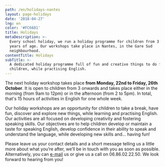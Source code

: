 ```yaml
---
path: /en/holidays-nantes
layout: page-holidays
date: '2018-04-27'
lng: en
color: '#FC6681'
title: Holidays
metaDescription: >-
  Every school holiday, we run a holiday programme for children from 3 to 11
  years of age. Our workshops take place in Nantes, in the Gare Sud
  neighbourhood. 
contentTitle: Holidays
subTitle: >-
  A dedicated holiday programme full of fun and creative things to do for
  children, while practising English.
---
```

The next holiday workshop takes place **from Monday, 22nd to Friday, 26th October**. It is open to children from 3 onwards and takes place either in the morning (from 9am to 12pm) or in the afternoon (from 2 to 5pm). In total, that's 15 hours of activities in English for one whole week. 

Our holiday workshops are an opportunity for children to take a break, have fun, discover and explore new things, while learning and practising English. Our activities are all focused on developing creativity and fostering speaking skills. Our objectives are to help children develop or maintain a taste for speaking English, develop confidence in their ability to speak and understand the language, while developing new skills and... having fun!

Please leave us your contact details and a short message telling us a little more about what you’re after, we’ll be in touch with you as soon as possible.  Alternatively, you can [e-mail](mailto:hello@lopenlab.com) us or give us a call on 06.86.02.22.50. We look forward to hearing from you!
